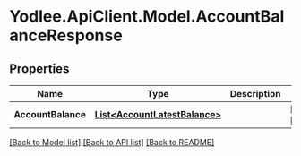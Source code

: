 # Yodlee.ApiClient.Model.AccountBalanceResponse

## Properties

Name | Type | Description | Notes
------------ | ------------- | ------------- | -------------
**AccountBalance** | [**List&lt;AccountLatestBalance&gt;**](AccountLatestBalance.md) |  | [optional] [readonly] 

[[Back to Model list]](../README.md#documentation-for-models) [[Back to API list]](../README.md#documentation-for-api-endpoints) [[Back to README]](../README.md)


